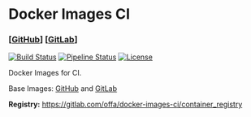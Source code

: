 # Docker Images CI

### [[GitHub](https://github.com/offa/docker-images-ci)] [[GitLab](https://gitlab.com/offa/docker-images-ci)]

[![Build Status](https://travis-ci.org/offa/docker-images-ci.svg?branch=master)](https://travis-ci.org/offa/docker-images-ci)
[![Pipeline Status](https://gitlab.com/offa/docker-images-ci/badges/master/pipeline.svg)](https://gitlab.com/offa/docker-images-ci/commits/master)
[![License](https://img.shields.io/badge/license-GPLv3-yellow.svg)](LICENSE)

Docker Images for CI.

Base Images: [GitHub](https://github.com/offa/docker-images) and [GitLab](https://gitlab.com/offa/docker-images)

**Registry:** https://gitlab.com/offa/docker-images-ci/container_registry
